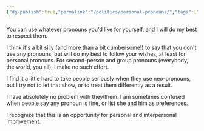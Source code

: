```yaml
---
{"dg-publish":true,"permalink":"/politics/personal-pronouns/","tags":["politics"],"noteIcon":1}
---
```



You can use whatever pronouns you'd like for yourself, and I will do my best to respect them.

I think it's a bit silly (and more than a bit cumbersome!) to say that you don't use any pronouns, but will do my best to follow your wishes, at least for personal pronouns. For second-person and group pronouns (everybody, the world, you all), I make no such effort.

I find it a little hard to take people seriously when they use neo-pronouns, but I try not to let that show, or to treat them differently as a result. 

I have absolutely no problem with they/them. I am sometimes confused when people say any pronoun is fine, or list she and him as preferences. 

I recognize that this is an opportunity for personal and interpersonal improvement.
